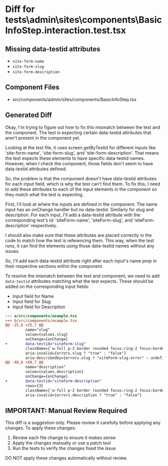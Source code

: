 # Diff for tests\admin\sites\components\BasicInfoStep.interaction.test.tsx

## Missing data-testid attributes
- `site-form-name`
- `site-form-slug`
- `site-form-description`

## Component Files
- src/components/admin/sites/components/BasicInfoStep.tsx

## Generated Diff
<think>
Okay, I'm trying to figure out how to fix this mismatch between the test and the component. The test is expecting certain data-testid attributes that aren't present in the component yet.

Looking at the test file, it uses screen.getByTestId for different inputs like 'site-form-name', 'site-form-slug', and 'site-form-description'. That means the test expects these elements to have specific data-testid names. However, when I check the component, those fields don't seem to have data-testid attributes defined.

So, the problem is that the component doesn't have data-testid attributes for each input field, which is why the test can't find them. To fix this, I need to add these attributes to each of the input elements in the component so they match what the test is expecting.

First, I'll look at where the inputs are defined in the component. The name input has an onChange handler but no data-testid. Similarly for slug and description. For each input, I'll add a data-testid attribute with the corresponding test's id: 'siteForm-name', 'siteForm-slug', and 'siteForm-description' respectively.

I should also make sure that these attributes are placed correctly in the code to match how the test is referencing them. This way, when the test runs, it can find the elements using those data-testid names without any issues.

So, I'll add each data-testid attribute right after each input's name prop in their respective sections within the component.
</think>

To resolve the mismatch between the test and component, we need to add `data-testid` attributes matching what the test expects. These should be added on the corresponding input fields:
- Input field for Name
- Input field for Slug
- Input field for Description

```diff
--- a/src/components/example.tsx
+++ b/src/components/example.tsx
@@ -25,6 +25,7 @@
         name="slug"
         value={values.slug}
         onChange={onChange}
+        data-testid="siteForm-slug"
         className={`w-full p-2 border rounded focus:ring-2 focus:border-blue-500 ${errors.slug ? 'border-red-500' : 'border-gray-300'}`}
         aria-invalid={errors.slug ? "true" : "false"}
         aria-describedby={errors.slug ? "siteForm-slug-error" : undefined}
@@ -48,6 +49,7 @@
         name="description"
         value={values.description}
         onChange={onChange}
+        data-testid="siteForm-description"
         rows={3}
         className={`w-full p-2 border rounded focus:ring-2 focus:border-blue-500 ${errors.description ? 'border-red-500' : 'border-gray-300'}`}
         aria-invalid={errors.description ? "true" : "false"}
```

## IMPORTANT: Manual Review Required
This diff is a suggestion only. Please review it carefully before applying any changes.
To apply these changes:
1. Review each file change to ensure it makes sense
2. Apply the changes manually or use a patch tool
3. Run the tests to verify the changes fixed the issue

DO NOT apply these changes automatically without review.
